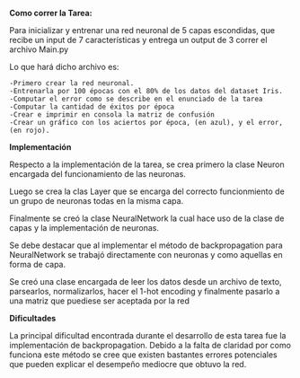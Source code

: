 **Como correr la Tarea:**

Para inicializar y entrenar una red neuronal de 5 capas escondidas, que recibe un input
de 7 características y entrega un output de 3 correr el archivo Main.py

Lo que hará dicho archivo es:

    -Primero crear la red neuronal.
    -Entrenarla por 100 épocas con el 80% de los datos del dataset Iris.
    -Computar el error como se describe en el enunciado de la tarea
    -Computar la cantidad de éxitos por época
    -Crear e imprimir en consola la matriz de confusión
    -Crear un gráfico con los aciertos por época, (en azul), y el error,(en rojo).

**Implementación**


Respecto a la implementación de la tarea, se crea primero la clase Neuron encargada del funcionamiento de las neuronas.

Luego se crea la clas Layer que se encarga del correcto funcionmiento de un grupo de neuronas todas en la misma capa.

Finalmente se creó la clase NeuralNetwork la cual hace uso de la clase de capas y la implementación de neuronas.

Se debe destacar que al implementar el método de backpropagation para NeuralNetwork se trabajó directamente con neuronas 
y como aquellas en forma de capa.

Se creó una clase encargada de leer los datos desde un archivo de texto, parsearlos, normalizarlos, hacer el 1-hot
encoding y finalmente pasarlo a una matriz que puediese ser aceptada por la red

**Dificultades**

La principal dificultad encontrada durante el desarrollo de esta tarea fue la implementación de backpropagation.
Debido a la falta de claridad por como funciona este método se cree que existen bastantes errores potenciales que pueden
explicar el desempeño mediocre que obtuvo la red.




    
    
